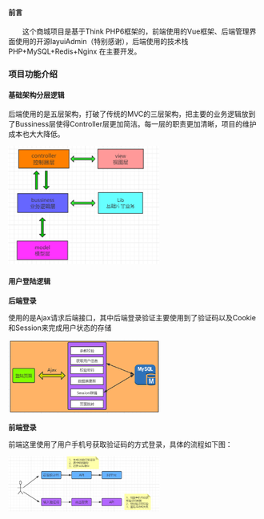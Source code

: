 #### 前言

&emsp;&emsp;这个商城项目是基于Think PHP6框架的，前端使用的Vue框架、后端管理界面使用的开源layuiAdmin（特别感谢），后端使用的技术栈PHP+MySQL+Redis+Nginx 在主要开发。

### 项目功能介绍

#### 基础架构分层逻辑

后端使用的是五层架构，打破了传统的MVC的三层架构，把主要的业务逻辑放到了Bussiness层使得Controller层更加简洁。每一层的职责更加清晰，项目的维护成本也大大降低。

<img src="images/mall-1.png" style="max-width:60%;" />

#### 用户登陆逻辑

**后端登录**

使用的是Ajax请求后端接口，其中后端登录验证主要使用到了验证码以及Cookie和Session来完成用户状态的存储

<img src="images/mall-2.png" style="max-width:60%;" />

**前端登录**

前端这里使用了用户手机号获取验证码的方式登录，具体的流程如下图：

<img src="images/mall-3.png" style="max-width:60%;" />